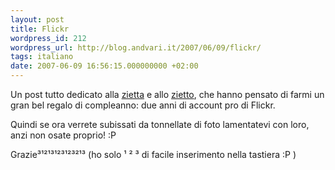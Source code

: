 ```yaml
---
layout: post
title: Flickr
wordpress_id: 212
wordpress_url: http://blog.andvari.it/2007/06/09/flickr/
tags: italiano
date: 2007-06-09 16:56:15.000000000 +02:00
---
```

Un post tutto dedicato alla <a href="http://doppiequadre.splinder.com">zietta</a> e allo <a href="http://sbisolo.wordpress.com">zietto</a>, che hanno pensato di farmi un gran bel regalo di compleanno: due anni di account pro di Flickr.

Quindi se ora verrete subissati da tonnellate di foto lamentatevi con loro, anzi non osate proprio! :P

Grazie³¹²¹³¹²³¹²³²¹³ (ho solo ¹ ² ³ di facile inserimento nella tastiera :P )
